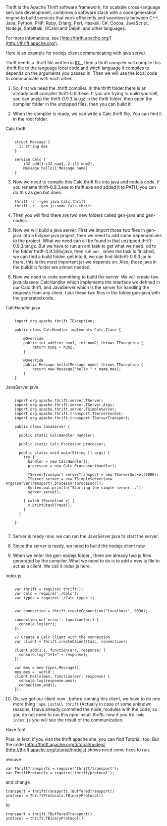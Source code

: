 Thrift is the Apache Thrift software framework, for scalable cross-language services development, combines a software stack with a code generation engine to build services that work efficiently and seamlessly between C++, Java, Python, PHP, Ruby, Erlang, Perl, Haskell, C#, Cocoa, JavaScript, Node.js, Smalltalk, OCaml and Delphi and other languages.

For more infomations, see [http://thrift.apache.org/](http://thrift.apache.org/).

Here is an example for nodejs client communicating with java server.


Thrift needs a .thrift file written in [IDL](http://thrift.apache.org/docs/idl), then a thrift compiler will compile this .thrift file to the language local code,and witch language it compiles to depends on the arguments you passed in. Then we will use the local code to communicate with each other. 

1. So, first we need the .thrift compiler. In the thrift folder,there is an already built compiler thrift-0.9.3.exe. If you are trying to build yourself, you can unzip the thrift-0.9.3.tar.gz in the thrift folder, then open the compiler folder in the unzipped files, then you can build it.



2. When the compiler is ready, we can write a Calc.thrift file. You can find it in the root folder.

Calc.thrift
```

	struct Message {
	  1: string mes
	}
	
	service Calc {
		i32 add(1:i32 num1, 2:i32 num2),
		Message hello(1:Message name)
	}

```


3. Now we need to compile this Calc.thrift file into java and nodejs code. If you rename thrift-0.9.3.exe to thrift.exe and added it to PATH, you can do this as gen.bat does:

```
	thrift -r --gen java Calc.thrift
	thrift -r --gen js:node Calc.thrift

```

4. Then you will find there are two new folders called gen-java and gen-nodejs. 

5. Now we will build a java server. First we import those two files in gen-java into a Eclipse java project, then  we need to add some dependencies to the project. What we need can all be found in that unzipped thrift-0.9.3.tar.gz. But we have to run an ant task to get what we need. cd to the folder thrift-0.9.3/lib/java, then run `ant` , when the task is finished, we can find a build folder, get into it, we can find libthrift-0.9.3.jar in there, this is the most important jar we depends on. Also, those java in the build/lib folder are almost needed.

6. Now we need to code something to build the server. We will create two java classes: CalcHandler which implements the interface we defined in our Calc.thrift, and JavaServer which is the server for handling the requests from any client. I put these two files in the folder gen-java with the generated code.

CalcHandler.java
```

	import org.apache.thrift.TException;
	
	public class CalcHandler implements Calc.Iface {
	
		@Override
		public int add(int num1, int num2) throws TException {
			return num1 + num2;
		}
	
		@Override
		public Message hello(Message name) throws TException {
			return new Message("hello " + name.mes);
		}
	}

```

JavaServer.java
```
	
	import org.apache.thrift.server.TServer;
	import org.apache.thrift.server.TServer.Args;
	import org.apache.thrift.server.TSimpleServer;
	import org.apache.thrift.transport.TServerSocket;
	import org.apache.thrift.transport.TServerTransport;
	
	public class JavaServer {
	
	  public static CalcHandler handler;
	
	  public static Calc.Processor processor;
	
	  public static void main(String [] args) {
	    try {
	      handler = new CalcHandler();
	      processor = new Calc.Processor(handler);
	
	      TServerTransport serverTransport = new TServerSocket(9090);
	      TServer server = new TSimpleServer(new Args(serverTransport).processor(processor));
	      System.out.println("Starting the simple server...");
	      server.serve();
	      
	    } catch (Exception x) {
	      x.printStackTrace();
	    }
	  }
	
	}


```

7. Server is ready now, we can run the JavaServer.java to start the server.

8. Since the server is ready, we need to build the nodejs client now.

9. When we enter the gen-nodejs folder , there are already two js files generated by the compiler. What we need to do is to add a new js file to act as a client. We call it index.js here. 

index.js
```

	var thrift = require('thrift');
	var Calc = require('./Calc');
	var types = require('./Calc_types');
	
	
	var connection = thrift.createConnection("localhost", 9090);
	
	connection.on('error', function(err) {
	  console.log(err);
	});
	
	// Create a Calc client with the connection
	var client = thrift.createClient(Calc, connection);
	
	client.add(1,1, function(err, response) {
	  console.log("1+1=" + response);
	});
	
	var mes = new types.Message();
	mes.mes = 'world';
	client.hello(mes, function(err, response) {
	  console.log(response.mes);
	  connection.end();
	});

```

10. Ok, we got our client now , before running this client, we have to do one more thing : `npm install thrift` (Actually in case of some unknown reasons, I hava already commited the node_modules with the code, so you do not need to run this npm install thrift).  now if you try `node index.js` you will see the result of the communication.


Have fun!



Plus: 
in fect, if you visit the thrift apache site, you can find Tutorial, too. But the code [http://thrift.apache.org/tutorial/nodejs](http://thrift.apache.org/tutorial/nodejs) shows need some fixes to run. 

remove

```
var ThriftTransports = require('thrift/transport');
var ThriftProtocols = require('thrift/protocol');

```

and change 

```
transport = ThriftTransports.TBufferedTransport()
protocol = ThriftProtocols.TBinaryProtocol()

```

to 

```
transport = thrift.TBufferedTransport()
protocol = thrift.TBinaryProtocol()

```
